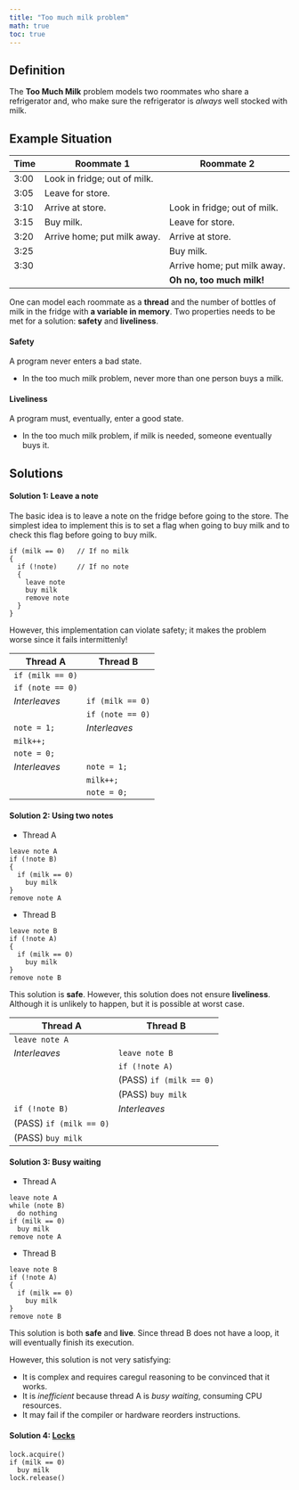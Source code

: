 ```yaml
---
title: "Too much milk problem"
math: true
toc: true
---
```


## Definition
The **Too Much Milk** problem models two roommates who share a refrigerator and, who make sure the refrigerator is _always_ well stocked with milk.

## Example Situation
| Time | Roommate 1                   | Roommate 2                   |
| ---- | ---------------------------- | ---------------------------- |
| 3:00 | Look in fridge; out of milk. |                              |
| 3:05 | Leave for store.             |                              |
| 3:10 | Arrive at store.             | Look in fridge; out of milk. |
| 3:15 | Buy milk.                    | Leave for store.             |
| 3:20 | Arrive home; put milk away.  | Arrive at store.             |
| 3:25 |                              | Buy milk.                    |
| 3:30 |                              | Arrive home; put milk away.  |
|      |                              | **Oh no, too much milk!**    |

One can model each roommate as a **thread** and the number of bottles of milk in the fridge with **a variable in memory**. Two properties needs to be met for a solution: **safety** and **liveliness**.

#### Safety
A program never enters a bad state.
- In the too much milk problem, never more than one person buys a milk.

#### Liveliness
A program must, eventually, enter a good state.
- In the too much milk problem, if milk is needed, someone eventually buys it.

## Solutions
#### Solution 1: Leave a note
The basic idea is to leave a note on the fridge before going to the store. The simplest idea to implement this is to set a flag when going to buy milk and to check this flag before going to buy milk.

```
if (milk == 0)   // If no milk
{
  if (!note)     // If no note
  {
    leave note
    buy milk
    remove note
  }
}
```

However, this implementation can violate safety; it makes the problem worse since it fails intermittenly!

| Thread A         | Thread B         |
| ---------------- | ---------------- |
| `if (milk == 0)` |                  |
| `if (note == 0)` |                  |
| _Interleaves_    | `if (milk == 0)` |
|                  | `if (note == 0)` |
| `note = 1;`      | _Interleaves_    |
| `milk++;`        |                  |
| `note = 0;`      |                  |
| _Interleaves_    | `note = 1;`      |
|                  | `milk++;`        |
|                  | `note = 0;`      |

#### Solution 2: Using two notes
- Thread A
```
leave note A
if (!note B)
{
  if (milk == 0)
	buy milk
}
remove note A
```
- Thread B
```
leave note B
if (!note A)
{
  if (milk == 0)
	buy milk
}
remove note B
```

This solution is **safe**. However, this solution does not ensure **liveliness**. Although it is unlikely to happen, but it is possible at worst case.

| Thread A              | Thread B              |
| --------------------- | --------------------- |
| `leave note A`        |                       |
| _Interleaves_         | `leave note B`        |
|                       | `if (!note A)`        |
|                       | (PASS) `if (milk == 0)` |
|                       | (PASS) `buy milk`       |
| `if (!note B)`        | _Interleaves_         |
| (PASS) `if (milk == 0)` |                       |
| (PASS) `buy milk`       |                       |


#### Solution 3: Busy waiting
- Thread A
```
leave note A
while (note B)
  do nothing
if (milk == 0)
  buy milk
remove note A
```

- Thread B
```
leave note B
if (!note A)
{
  if (milk == 0)
    buy milk
}
remove note B
```

This solution is both **safe** and **live**. Since thread B does not have a loop, it will eventually finish its execution.

However, this solution is not very satisfying:

- It is complex and requires caregul reasoning to be convinced that it works.
- It is _inefficient_ because thread A is _busy waiting_, consuming CPU resources.
- It may fail if the compiler or hardware reorders instructions.

#### Solution 4: [Locks](notes/Lock.md.md)
```
lock.acquire()
if (milk == 0)
  buy milk
lock.release()
```
